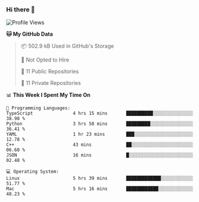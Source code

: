 ### Hi there 👋

<!--
**huayuan4396/huayuan4396** is a ✨ _special_ ✨ repository because its `README.md` (this file) appears on your GitHub profile.

Here are some ideas to get you started:

- 🔭 I’m currently working on ...
- 🌱 I’m currently learning ...
- 👯 I’m looking to collaborate on ...
- 🤔 I’m looking for help with ...
- 💬 Ask me about ...
- 📫 How to reach me: ...
- 😄 Pronouns: ...
- ⚡ Fun fact: ...
-->

<!--START_SECTION:waka-->
![Profile Views](http://img.shields.io/badge/Profile%20Views-1-blue)

**🐱 My GitHub Data** 

> 📦 502.9 kB Used in GitHub's Storage 
 > 
> 🚫 Not Opted to Hire
 > 
> 📜 11 Public Repositories 
 > 
> 🔑 11 Private Repositories 
 > 
📊 **This Week I Spent My Time On** 

```text
💬 Programming Languages: 
TypeScript               4 hrs 15 mins       ██████████░░░░░░░░░░░░░░░   38.98 % 
Python                   3 hrs 58 mins       █████████░░░░░░░░░░░░░░░░   36.41 % 
YAML                     1 hr 23 mins        ███░░░░░░░░░░░░░░░░░░░░░░   12.78 % 
C++                      43 mins             ██░░░░░░░░░░░░░░░░░░░░░░░   06.60 % 
JSON                     16 mins             █░░░░░░░░░░░░░░░░░░░░░░░░   02.48 % 

💻 Operating System: 
Linux                    5 hrs 39 mins       █████████████░░░░░░░░░░░░   51.77 % 
Mac                      5 hrs 16 mins       ████████████░░░░░░░░░░░░░   48.23 % 
```


<!--END_SECTION:waka-->
